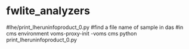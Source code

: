 # fwlite_analyzers
#lhe/print_lheruninfoproduct_0.py
#find a file name of sample in das
#in cms environment
voms-proxy-init -voms cms
python print_lheruninfoproduct_0.py
